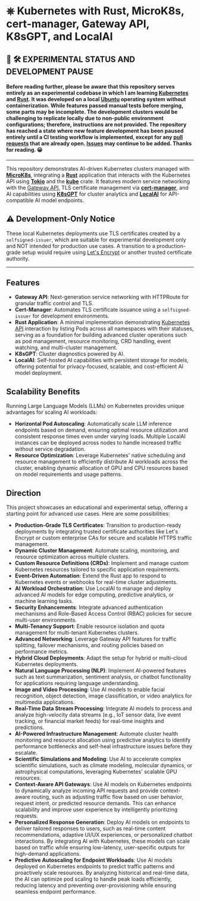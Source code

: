 # ⎈ Kubernetes with Rust, MicroK8s, cert-manager, Gateway API, K8sGPT, and LocalAI

## 🚧 🛠️ EXPERIMENTAL STATUS AND DEVELOPMENT PAUSE

#### Before reading further, please be aware that this repository serves entirely as an experimental codebase in which I am learning [Kubernetes](https://kubernetes.io/docs/home/) and [Rust](https://www.rust-lang.org/learn). It was developed on a local [Ubuntu](https://ubuntu.com) operating system without containerization. While features passed manual tests before merging, some parts may be incomplete. The development clusters would be challenging to replicate locally due to non-public environment configurations; therefore, instructions are not provided. The repository has reached a state where new feature development has been **paused entirely** until a CI testing workflow is implemented, except for any [pull requests](https://github.com/mattfsourcecode/ai-kubernetes-gateway/pulls) that are already open. [Issues](https://github.com/mattfsourcecode/ai-kubernetes-gateway/issues) may continue to be added. Thanks for reading. 😀

---

This repository demonstrates AI-driven Kubernetes clusters managed with [**MicroK8s**](https://microk8s.io/), integrating a [**Rust**](https://www.rust-lang.org/) application that interacts with the Kubernetes API using [**Tokio**](https://tokio.rs/) and the [**kube**](https://kube.rs/) crate. It features modern service networking with the [Gateway API](https://gateway-api.sigs.k8s.io/), TLS certificate management via [**cert-manager**](https://cert-manager.io/), and AI capabilities using [**K8sGPT**](https://k8sgpt.ai/) for cluster analytics and [**LocalAI**](https://localai.io/) for API-compatible AI model endpoints.

## ⚠️ Development-Only Notice

These local Kubernetes deployments use TLS certificates created by a `selfsigned-issuer`, which are suitable for experimental development only and NOT intended for production use cases. A transition to a production-grade setup would require using [Let's Encrypt](https://letsencrypt.org/) or another trusted certificate authority.

---

## Features

- **Gateway API**: Next-generation service networking with HTTPRoute for granular traffic control and TLS.
- **Cert-Manager**: Automates TLS certificate issuance using a `selfsigned-issuer` for development environments.
- **Rust Application**: A minimal implementation demonstrating [Kubernetes API](https://kubernetes.io/docs/reference/kubernetes-api/) interaction by listing Pods across all namespaces with their statuses, serving as a foundation for building advanced cluster operations such as pod management, resource monitoring, CRD handling, event watching, and multi-cluster management.
- **K8sGPT**: Cluster diagnostics powered by AI.
- **LocalAI**: Self-hosted AI capabilities with persistent storage for models, offering potential for privacy-focused, scalable, and cost-efficient AI model deployment.

## Scalability Benefits

Running Large Language Models (LLMs) on Kubernetes provides unique advantages for scaling AI workloads:

- **Horizontal Pod Autoscaling**: Automatically scale LLM inference endpoints based on demand, ensuring optimal resource utilization and consistent response times even under varying loads. Multiple LocalAI instances can be deployed across nodes to handle increased traffic without service degradation.
- **Resource Optimization**: Leverage Kubernetes' native scheduling and resource management to efficiently distribute AI workloads across the cluster, enabling dynamic allocation of GPU and CPU resources based on model requirements and usage patterns.

## Direction

This project showcases an educational and experimental setup, offering a starting point for advanced use cases. Here are some possibilities:

- **Production-Grade TLS Certificates**: Transition to production-ready deployments by integrating trusted certificate authorities like Let's Encrypt or custom enterprise CAs for secure and scalable HTTPS traffic management.
- **Dynamic Cluster Management**: Automate scaling, monitoring, and resource optimization across multiple clusters.
- **Custom Resource Definitions (CRDs)**: Implement and manage custom Kubernetes resources tailored to specific application requirements.
- **Event-Driven Automation**: Extend the Rust app to respond to Kubernetes events or webhooks for real-time cluster adjustments.
- **AI Workload Orchestration**: Use LocalAI to manage and deploy advanced AI models for edge computing, predictive analytics, or machine learning tasks.
- **Security Enhancements**: Integrate advanced authentication mechanisms and Role-Based Access Control (RBAC) policies for secure multi-user environments.
- **Multi-Tenancy Support**: Enable resource isolation and quota management for multi-tenant Kubernetes clusters.
- **Advanced Networking**: Leverage Gateway API features for traffic splitting, failover mechanisms, and routing policies based on performance metrics.
- **Hybrid Cloud Deployments**: Adapt the setup for hybrid or multi-cloud Kubernetes deployments.
- **Natural Language Processing (NLP)**: Implement AI-powered features such as text summarization, sentiment analysis, or chatbot functionality for applications requiring language understanding.
- **Image and Video Processing**: Use AI models to enable facial recognition, object detection, image classification, or video analytics for multimedia applications.
- **Real-Time Data Stream Processing**: Integrate AI models to process and analyze high-velocity data streams (e.g., IoT sensor data, live event tracking, or financial market feeds) for real-time insights and predictions.
- **AI-Powered Infrastructure Management**: Automate cluster health monitoring and resource allocation using predictive analytics to identify performance bottlenecks and self-heal infrastructure issues before they escalate.
- **Scientific Simulations and Modeling**: Use AI to accelerate complex scientific simulations, such as climate modeling, molecular dynamics, or astrophysical computations, leveraging Kubernetes' scalable GPU resources.
- **Context-Aware API Gateways**: Use AI models on Kubernetes endpoints to dynamically analyze incoming API requests and provide context-aware routing, such as adjusting traffic flow based on user behavior, request intent, or predicted resource demands. This can enhance scalability and improve user experience by intelligently prioritizing requests.
- **Personalized Response Generation**: Deploy AI models on endpoints to deliver tailored responses to users, such as real-time content recommendations, adaptive UI/UX experiences, or personalized chatbot interactions. By integrating AI with Kubernetes, these models can scale based on traffic while ensuring low-latency, user-specific outputs for high-demand applications.
- **Predictive Autoscaling for Endpoint Workloads**: Use AI models deployed on Kubernetes endpoints to predict traffic patterns and proactively scale resources. By analyzing historical and real-time data, the AI can optimize pod scaling to handle peak loads efficiently, reducing latency and preventing over-provisioning while ensuring seamless endpoint performance.
